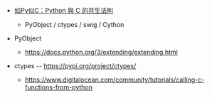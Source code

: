 

* [如Py似C：Python 與 C 的共生法則](https://medium.com/pyladies-taiwan/%E5%A6%82py%E4%BC%BCc-python-%E8%88%87-c-%E7%9A%84%E5%85%B1%E7%94%9F%E6%B3%95%E5%89%87-568add0ba5b8)
    * PyObject / ctypes / swig / Cython

* PyObject
    * https://docs.python.org/3/extending/extending.html
* ctypes -- https://pypi.org/project/ctypes/
    * https://www.digitalocean.com/community/tutorials/calling-c-functions-from-python

